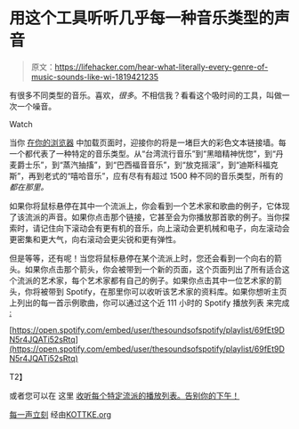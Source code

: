 # 用这个工具听听几乎每一种音乐类型的声音

> 原文：<https://lifehacker.com/hear-what-literally-every-genre-of-music-sounds-like-wi-1819421235>

有很多不同类型的音乐。喜欢，*很多*。不相信我？看看这个吸时间的工具，叫做一次一个噪音。

Watch

当你 [在你的浏览器](http://everynoise.com/engenremap.html) 中加载页面时，迎接你的将是一堵巨大的彩色文本链接墙。每一个都代表了一种特定的音乐类型。从“台湾流行音乐”到“黑暗精神恍惚”，到“丹麦爵士乐”，到“蒸汽抽搐”，到“巴西福音音乐”，到“放克摇滚”，到“迪斯科福克斯”，再到老式的“嘻哈音乐”，应有尽有有超过 1500 种不同的音乐类型，所有的*都在那里。*

如果你将鼠标悬停在其中一个流派上，你会看到一个艺术家和歌曲的例子，它体现了该流派的声音。如果你点击那个链接，它甚至会为你播放那首歌的例子。当你探索时，请记住向下滚动会有更有机的音乐，向上滚动会更机械和电子，向左滚动会更密集和更大气，向右滚动会更尖锐和更有弹性。

但是等等，还有呢！当您将鼠标悬停在某个流派上时，您还会看到一个向右的箭头。如果你点击那个箭头，你会被带到一个新的页面，这个页面列出了所有适合这个流派的艺术家，每个艺术家都有自己的例子。如果你点击其中一位艺术家的箭头，你将被带到 Spotify，在那里你可以收听该艺术家的资料库。如果你想听主页上列出的每一首示例歌曲，你可以通过这个近 111 小时的 Spotify 播放列表 来完成 [:](https://open.spotify.com/user/thesoundsofspotify/playlist/69fEt9DN5r4JQATi52sRtq)

[https://open.spotify.com/embed/user/thesoundsofspotify/playlist/69fEt9DN5r4JQATi52sRtq](https://open.spotify.com/embed/user/thesoundsofspotify/playlist/69fEt9DN5r4JQATi52sRtq)

T2】

或者您可以在 这里 [收听每个特定流派的播放列表。告别你的下午！](http://everynoise.com/everynoise1d.cgi?scope=all)

[每一声立刻](http://everynoise.com/engenremap.html) 经由[KOTTKE.org](https://kottke.org/17/10/audio-samples-of-1500-musical-genres)